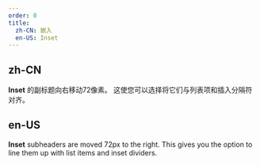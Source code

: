 ```yaml
---
order: 0
title:
  zh-CN: 嵌入
  en-US: Inset
---
```


## zh-CN

**Inset** 的副标题向右移动72像素。 这使您可以选择将它们与列表项和插入分隔符对齐。

## en-US

**Inset** subheaders are moved 72px to the right. This gives you the option to line them up with list items and inset dividers.
